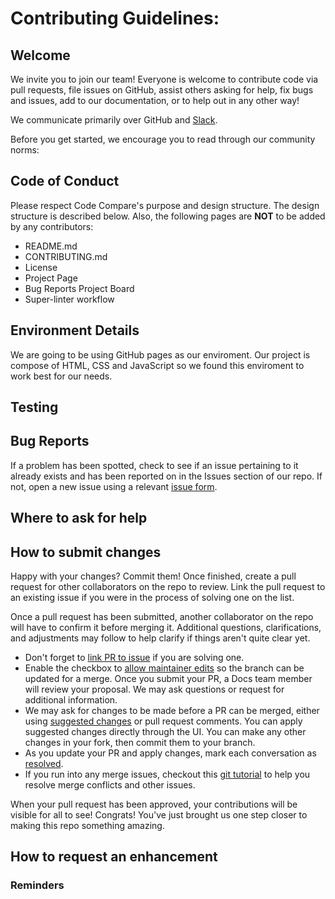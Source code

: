 # Contributing Guidelines:

Welcome
-------

We invite you to join our team! Everyone is welcome to contribute code
via pull requests, file issues on GitHub, assist others asking for
help, fix bugs and issues, add to our
documentation, or to help out in any other way!

We communicate primarily over GitHub and [Slack](https://app.slack.com/client/T03BG5C4E6N/C03BUPNA88Z).

Before you get started, we encourage you to read through our community norms:
## Code of Conduct

Please respect Code Compare's purpose and design structure. The design structure is described below. 
Also, the following pages are **NOT** to be added by any contributors:

* README.md
* CONTRIBUTING.md
* License
* Project Page
* Bug Reports Project Board
* Super-linter workflow


## Environment Details

We are going to be using GitHub pages as our enviroment. Our project is compose of HTML, CSS and JavaScript so we found this enviroment to work best for our needs.

## Testing


## Bug Reports

If a problem has been spotted, check to see if an issue pertaining to it already exists and has been reported on in the Issues section of our repo. If not, open a new issue using a relevant [issue form](https://github.com/jairogarcia1/Group-5/issues).

## Where to ask for help

## How to submit changes

Happy with your changes? Commit them! Once finished, create a pull request for other collaborators on the repo to review. Link the pull request to an existing issue if you were in the process of solving one on the list.

Once a pull request has been submitted, another collaborator on the repo will have to confirm it before merging it. Additional questions, clarifications, and adjustments may follow to help clarify if things aren't quite clear yet. 

- Don't forget to [link PR to issue](https://docs.github.com/en/issues/tracking-your-work-with-issues/linking-a-pull-request-to-an-issue) if you are solving one.
- Enable the checkbox to [allow maintainer edits](https://docs.github.com/en/github/collaborating-with-issues-and-pull-requests/allowing-changes-to-a-pull-request-branch-created-from-a-fork) so the branch can be updated for a merge.
Once you submit your PR, a Docs team member will review your proposal. We may ask questions or request for additional information.
- We may ask for changes to be made before a PR can be merged, either using [suggested changes](https://docs.github.com/en/github/collaborating-with-issues-and-pull-requests/incorporating-feedback-in-your-pull-request) or pull request comments. You can apply suggested changes directly through the UI. You can make any other changes in your fork, then commit them to your branch.
- As you update your PR and apply changes, mark each conversation as [resolved](https://docs.github.com/en/github/collaborating-with-issues-and-pull-requests/commenting-on-a-pull-request#resolving-conversations).
- If you run into any merge issues, checkout this [git tutorial](https://lab.github.com/githubtraining/managing-merge-conflicts) to help you resolve merge conflicts and other issues.

When your pull request has been approved, your contributions will be visible for all to see! Congrats! You've just brought us one step closer to making this repo something amazing.

## How to request an enhancement 



### Reminders
